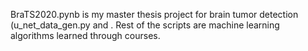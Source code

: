 BraTS2020.pynb is my master thesis project for brain tumor detection (u_net_data_gen.py and .
Rest of the scripts are machine learning algorithms learned through courses.
